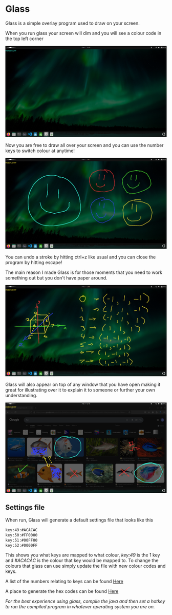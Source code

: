 # Glass

Glass is a simple overlay program used to draw on your screen.

When you run glass your screen will dim and you will see a colour code in the top left corner

![A dark window covering the screen with #34EBD2FF in the top left corner](images/base.png)

Now you are free to draw all over your screen and you can use the number keys to switch colour at anytime!

![A smiley face has been drawn on the screen in multiple colours](images/smiley.png)

You can undo a stroke by hitting ctrl+z like usual and you can close the program by hitting escape!

The main reason I made Glass is for those moments that you need to work something out but you don't have paper around.

![a cube has been drawn and the coordinates for each point have been written next to it](images/cube.png)

Glass will also appear on top of any window that you have open making it great for illustrating over it to explain it to someone or further your own understanding.

![a bunch of doodles on top of fish images](images/fish.png)

## Settings file

When run, Glass will generate a default settings file that looks like this

```
key:49:#ACACAC
key:50:#FF0000
key:51:#00FF00
key:52:#0000FF
```

This shows you what keys are mapped to what colour, *key:49* is the 1 key and *#ACACAC* is the colour that key would be mapped to.
To change the colours that glass can use simply update the file with new colour codes and keys.

A list of the numbers relating to keys can be found [Here](https://docs.oracle.com/javase/8/docs/api/constant-values.html#java.awt.event.KeyEvent.CHAR_UNDEFINED)

A place to generate the hex codes can be found [Here](https://htmlcolorcodes.com/)


*For the best experience using glass, compile the java and then set a hotkey to run the compiled program in whatever operating system you are on.*
